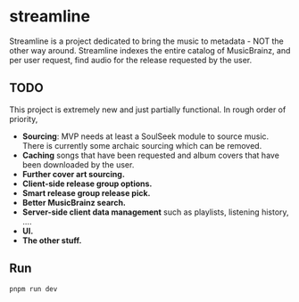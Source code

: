 # streamline

Streamline is a project dedicated to bring the music to metadata - NOT the other way around. Streamline indexes the entire catalog of MusicBrainz, and per user request, find audio for the release requested by the user.

## TODO

This project is extremely new and just partially functional. In rough order of priority,

- **Sourcing**: MVP needs at least a SoulSeek module to source music. There is currently some archaic sourcing which can be removed.  
- **Caching** songs that have been requested and album covers that have been downloaded by the user.
- **Further cover art sourcing.** 
- **Client-side release group options.**
- **Smart release group release pick.**
- **Better MusicBrainz search.**
- **Server-side client data management** such as playlists, listening history, ....
- **UI.**
- **The other stuff.**

## Run

`pnpm run dev` 
